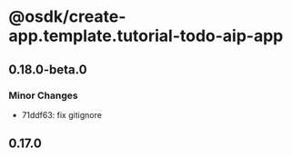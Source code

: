 # @osdk/create-app.template.tutorial-todo-aip-app

## 0.18.0-beta.0

### Minor Changes

- 71ddf63: fix gitignore

## 0.17.0
